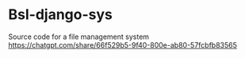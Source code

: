 # Bsl-django-sys

Source code for a file management system
https://chatgpt.com/share/66f529b5-9f40-800e-ab80-57fcbfb83565
